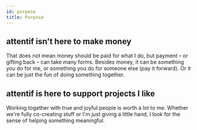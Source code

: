 ```yaml
---
id: purpose
title: Purpose
---
```


## <span class="attentif">attentif</span> isn't here to make money
That does not mean money should be paid for what I do, but payment – or gifting back – can take many forms. Besides money, it can be something you do for me, or something you do for someone else (pay it forward). Or it can be just the fun of doing something together.

## <span class="attentif">attentif</span> is here to support projects I like
Working together with true and joyful people is worth a lot to me. Whether we're fully co-creating stuff or I'm just giving a little hand, I look for the sense of helping something meaningful.
